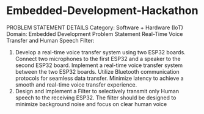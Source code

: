 # Embedded-Development-Hackathon
PROBLEM STATEMENT DETAILS
Category: Software + Hardware (IoT)
Domain: Embedded Development
Problem Statement Real-Time Voice Transfer and Human Speech Filter:
 1) Develop a real-time voice transfer system using two ESP32 boards.
 Connect two microphones to the first ESP32 and a speaker to the second
 ESP32 board. Implement a real-time voice transfer system between the two
 ESP32 boards. Utilize Bluetooth communication protocols for seamless
 data transfer. Minimize latency to achieve a smooth and real-time voice
 transfer experience.
 2) Design and Implement a Filter to selectively transmit only Human
 speech to the receiving ESP32. The filter should be designed to minimize
 background noise and focus on clear human voice

